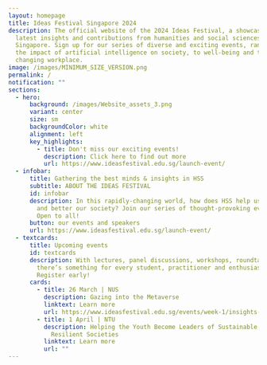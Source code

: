 ```yaml
---
layout: homepage
title: Ideas Festival Singapore 2024
description: The official website of the 2024 Ideas Festival, a showcase of the
  latest insights and contributions from humanities and social sciences (HSS) in
  Singapore. Sign up for our series of diverse and exciting events, ranging from
  the impact of artificial intelligence on society, to well-being and the
  changing workplace.
image: /images/MINIMUM_SIZE_VERSION.png
permalink: /
notification: ""
sections:
  - hero:
      background: /images/Website_assets_3.png
      variant: center
      size: sm
      backgroundColor: white
      alignment: left
      key_highlights:
        - title: Don't miss our exciting events!
          description: Click here to find out more
          url: https://www.ideasfestival.edu.sg/launch-event/
  - infobar:
      title: Gathering the best minds & insights in HSS
      subtitle: ABOUT THE IDEAS FESTIVAL
      id: infobar
      description: In this rapidly-changing world, how does HSS help us to understand
        and better our society? Join our series of thought-provoking events.
        Open to all!
      button: our events and speakers
      url: https://www.ideasfestival.edu.sg/launch-event/
  - textcards:
      title: Upcoming events
      id: textcards
      description: With lectures, panel discussions, workshops, roundtables and more,
        there’s something for every student, practitioner and enthusiast alike.
        Register early!
      cards:
        - title: 26 March | NUS
          description: Gazing into the Metaverse
          linktext: Learn more
          url: https://www.ideasfestival.edu.sg/events/week-1/insights-and-applications/
        - title: 1 April | NTU
          description: Helping the Youth Become Leaders of Sustainable and Climate
            Resilient Societies
          linktext: Learn more
          url: ""
---
```

